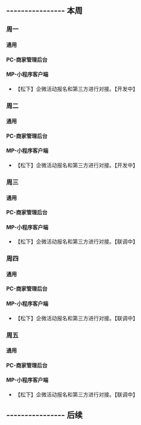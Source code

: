 ## ---------------- 本周

### 周一
#### 通用
#### PC-商家管理后台
#### MP-小程序客户端
* 【松下】企微活动报名和第三方进行对接。【开发中】

### 周二
#### 通用
#### PC-商家管理后台
#### MP-小程序客户端
* 【松下】企微活动报名和第三方进行对接。【开发中】

### 周三
#### 通用
#### PC-商家管理后台
#### MP-小程序客户端
* 【松下】企微活动报名和第三方进行对接。【联调中】

### 周四
#### 通用
#### PC-商家管理后台
#### MP-小程序客户端
* 【松下】企微活动报名和第三方进行对接。【联调中】

### 周五
#### 通用
#### PC-商家管理后台
#### MP-小程序客户端
* 【松下】企微活动报名和第三方进行对接。【联调中】

## ---------------- 后续
